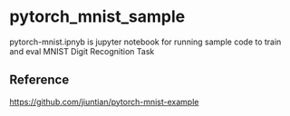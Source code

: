 # pytorch_mnist_sample
pytorch-mnist.ipnyb is jupyter notebook for running sample code to train and eval MNIST Digit Recognition Task

## Reference
https://github.com/jiuntian/pytorch-mnist-example
